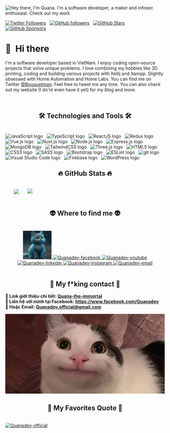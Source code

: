 ![Hey there, I'm Quana. I'm a software developer, a maker and infosec enthusiast. Check out my work](https://github.com/Quan061002/Quan061002/raw/main/header.gif)

[![Twitter Followers](https://img.shields.io/twitter/follow/sudo_overflow?color=0E7FC0&logo=twitter&style=for-the-badge&label=Twitter)](https://twitter.com/Chan35846860) &nbsp;
[![GitHub followers](https://img.shields.io/github/followers/QuanaXD?logo=GitHub&style=for-the-badge)](https://github.com/QuanaXD) &nbsp; 
[![GitHub Stars](https://img.shields.io/github/stars/QuanaXD?logo=github&style=for-the-badge)](https://github.com/QuanaXD) &nbsp; 
[![GitHub Sponsors](https://img.shields.io/github/sponsors/QuanaXD?color=BF4B8A&logo=githubsponsors&style=for-the-badge&label=Sponsor%20on%20Github)](https://github.com/sponsors/QuanaXD)

# 👋 &nbsp;Hi there

I'm a software developer based in VietNam. I enjoy coding open-source projects that solve unique problems. I love combining my hobbies like 3D printing, coding and building various projects with Itellij and Xampp. Slightly obsessed with Home Automation and Home Labs. You can find me on Twitter [@Bouquetman](https://twitter.com/Bouquetman). Feel free to tweet me any time. You can also check out my website (I do'nt even have it yet) for my blog and more.

&nbsp;

<h2 align="center">🛠 Technologies and Tools 🛠</h2>
<br>
<!-- https://simpleicons.org/ -->
<span><img src="https://img.shields.io/badge/JavaScript-282C34?logo=javascript&logoColor=F7DF1E" alt="JavaScript logo" title="JavaScript" height="25" /></span>
&nbsp;
<span><img src="https://img.shields.io/badge/TypeScript-282C34?logo=typescript&logoColor=3178C6" alt="TypeScript logo" title="TypeScript" height="25" /></span>
&nbsp;
<span><img src="https://img.shields.io/badge/ReactJS-282C34?logo=react&logoColor=61DAFB" alt="ReactJS logo" title="ReactJS" height="25" /></span>
&nbsp;
<span><img src="https://img.shields.io/badge/Redux-282C34?logo=redux&logoColor=764ABC" alt="Redux logo" title="Redux" height="25" /></span>
&nbsp;
<span><img src="https://img.shields.io/badge/Vue.js-282C34?logo=vue.js&logoColor=4FC08D" alt="Vue.js logo" title="Vue.js" height="25" /></span>
&nbsp;
<span><img src="https://img.shields.io/badge/Nuxt.js-282C34?logo=nuxt.js&logoColor=4FC08D" alt="Nuxt.js logo" title="Nuxt.js" height="25" /></span>
&nbsp;
<span><img src="https://img.shields.io/badge/Node.js-282C34?logo=node.js&logoColor=00F200" alt="Node.js logo" title="Node.js" height="25" /></span>
&nbsp;
<span><img src="https://img.shields.io/badge/Express-282C34?logo=express&logoColor=FFFFFF" alt="Express.js logo" title="Express.js" height="25" /></span>
&nbsp;
<span><img src="https://img.shields.io/badge/MongoDB-282C34?logo=mongodb&logoColor=47A248" alt="MongoDB logo" title="MongoDB" height="25" /></span>
&nbsp;
<span><img src="https://img.shields.io/badge/Tailwind%20CSS-282C34?logo=tailwind-css&logoColor=38B2AC" alt="TailwindCSS logo" title="TailwindCSS" height="25" /></span>
&nbsp;
<span><img src="https://img.shields.io/badge/Three.js-282C34?logo=three.js&logoColor=FFFFFF" alt="Three.js logo" title="Three.js" height="25" /></span>
&nbsp;
<span><img src="https://img.shields.io/badge/HTML5-282C34?logo=html5&logoColor=E34F26" alt="HTML5 logo" title="HTML5" height="25" /></span>
&nbsp;
<span><img src="https://img.shields.io/badge/CSS3-282C34?logo=css3&logoColor=1572B6" alt="CSS3 logo" title="CSS3" height="25" /></span>
&nbsp;
<span><img src="https://img.shields.io/badge/Sass-282C34?logo=sass&logoColor=CC6699" alt="SASS logo" title="SASS" height="25" /></span>
&nbsp;
<span><img src="https://img.shields.io/badge/Bootstrap-282C34?logo=bootstrap&logoColor=7952B3" alt="Bootstrap logo" title="Bootstrap" height="25" /></span>
&nbsp;
<span><img src="https://img.shields.io/badge/ESLint-282C34?logo=eslint&logoColor=4B32C3" alt="ESLint logo" title="ESLint" height="25" /></span>
&nbsp;
<span><img src="https://img.shields.io/badge/git-282C34?logo=git&logoColor=F05032" alt="git logo" title="git" height="25" /></span>
&nbsp;
<span><img src="https://img.shields.io/badge/VS%20Code-282C34?logo=visual-studio-code&logoColor=007ACC" alt="Visual Studio Code logo" title="Visual Studio Code" height="25" /></span>
&nbsp;
<span><img src="https://img.shields.io/badge/Firebase-282C34?logo=firebase&logoColor=FFCA28" alt="Firebase logo" title="Firebase" height="25" /></span>
&nbsp;
<span><img src="https://img.shields.io/badge/WordPress-282C34?logo=wordPress&logoColor=21759B" alt="WordPress logo" title="WordPress" height="25" /></span>
&nbsp;

<br>
<h2 align="center">🔥 GitHub Stats 🔥</h2>
<!-- https://github.com/anuraghazra/github-readme-stats -->
<br>
<div align=center>
  <a href="#" title="Quanadev">
    <img width="315" align="center" src="https://github-readme-stats.vercel.app/api/top-langs/?username=Trungquandev&hide=c%23,powershell,Mathematica,Ruby,Objective-C,Objective-C%2b%2b,Cuda&title_color=61dafb&text_color=ffffff&icon_color=61dafb&bg_color=20232a&langs_count=8&layout=compact&border_color=61dafb&hide_border=true" />
  </a>
  <a href="#" title="Quanadev">
    <img align="right" width="434" src="https://github-readme-stats.vercel.app/api?username=Trungquandev&show_icons=true&theme=react&border_color=61dafb&hide_border=true" />
  </a>
</div>

<br>
<h2 align="center">👽 Where to find me 👽</h2>
<br>
<!-- https://icons8.com -->
<div align="center">
  <a href="https://Quanadev.com" target="blank">
    <img width="90" height="90" src="images/logo-QuanaDEV-transparent-bg-192x192.jpg" alt="Quanadev-blog" />
  </a>
  <a href="https://facebook.com/Quanadev" target="blank">
    <img src="https://img.icons8.com/bubbles/100/000000/facebook-new.png" alt="Quanadev-facebook" />
  </a>
  <a href="https://www.youtube.com/c/QuanadevOfficial" target="blank">
    <img src="https://img.icons8.com/bubbles/100/000000/youtube-squared.png" alt="Quanadev-youtube" />
  </a>
  <a href="https://www.linkedin.com/in/Quanadev" target="blank">
    <img src="https://img.icons8.com/bubbles/100/000000/linkedin.png" alt="Quanadev-linkedin" />
  </a>
  <a href="https://instagram.com/Quanadev" target="blank">
    <img src="https://img.icons8.com/bubbles/100/000000/instagram.png" alt="Quanadev-instagram" />
  </a>
  <a href="mailto:Quanadev.official@gmail.com" target="top">
    <img src="https://img.icons8.com/bubbles/100/000000/apple-mail.png" alt="Quanadev-email" />
  </a>
</div>

<br>

<h2 align="center">📖 My f*king contact 📖</h2>
<p>
  <strong>🔗 Link giới thiệu chi tiết: <a href="https://youtu.be/63opfUkPq6k" target="_blank">Quana-the-immortal</a></strong>
  <br>
  <strong>🔗 Liên hệ với mình tại Facebook: <a href="https://www.facebook.com/Quanadev" target="_blank">https://www.facebook.com/Quanadev</a></strong>
  <br>
  <strong>📧 Hoặc Email: <a href="mailto:Quanadev.official@gmail.com" target="_top">Quanadev.official@gmail.com</a></strong>
</p>
<a href="https://youtu.be/63opfUkPq6k" target="_blank">
  <img src="images/meme.jpg" width="1200" alt="Quanadev-official" />
</a>

<br>
<h2 align="center">📑 My Favorites Quote 📑</h2>
<br>
<a href="#" target="_blank">
  <img src="svg/Quanadev-quotes.svg" width="846" height="150" alt="Quanadev-official" />
</a>